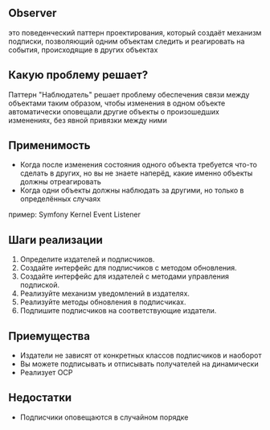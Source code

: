 ## Observer

это поведенческий паттерн проектирования, который создаёт механизм подписки, позволяющий одним объектам следить и реагировать на события, происходящие в других объектах

## Какую проблему решает?

Паттерн "Наблюдатель" решает проблему обеспечения связи между объектами таким образом, чтобы изменения в одном объекте автоматически оповещали другие объекты о произошедших изменениях, без явной привязки между ними

## Применимость

* Когда после изменения состояния одного объекта требуется что-то сделать в других, но вы не знаете наперёд, какие именно объекты должны отреагировать
* Когда одни объекты должны наблюдать за другими, но только в определённых случаях

пример: Symfony Kernel Event Listener

## Шаги реализации

1. Определите издателей и подписчиков.
2. Создайте интерфейс для подписчиков с методом обновления.
3. Создайте интерфейс для издателей с методами управления подпиской.
4. Реализуйте механизм уведомлений в издателях.
5. Реализуйте методы обновления в подписчиках.
6. Подпишите подписчиков на соответствующие издатели.

## Приемущества

* Издатели не зависят от конкретных классов подписчиков и наоборот
* Вы можете подписывать и отписывать получателей на динамически
* Реализует OCP

## Недостатки

* Подписчики оповещаются в случайном порядке